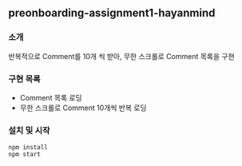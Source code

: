 ## preonboarding-assignment1-hayanmind

### 소개
반복적으로 Comment를 10개 씩 받아, 무한 스크롤로 Comment 목록을 구현

### 구현 목록
* Comment 목록 로딩
* 무한 스크롤로 Comment 10개씩 반복 로딩

### 설치 및 시작
```
npm install
npm start
```